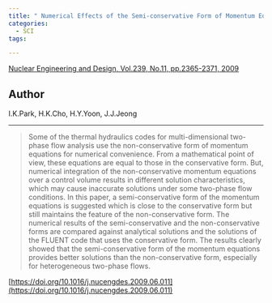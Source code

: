 ```yaml
---
title: " Numerical Effects of the Semi-conservative Form of Momentum Equations for Multi-dimensional Two-phase Flows"
categories:
  - SCI
tags:

---
```


[Nuclear Engineering and Design, Vol.239, No.11, pp.2365-2371, 2009](https://doi.org/10.1016/j.nucengdes.2009.06.011)


## Author

I.K.Park, H.K.Cho, H.Y.Yoon, J.J.Jeong

----

>Some of the thermal hydraulics codes for multi-dimensional two-phase flow analysis use the non-conservative form of momentum equations for numerical convenience. From a mathematical point of view, these equations are equal to those in the conservative form. But, numerical integration of the non-conservative momentum equations over a control volume results in different solution characteristics, which may cause inaccurate solutions under some two-phase flow conditions. In this paper, a semi-conservative form of the momentum equations is suggested which is close to the conservative form but still maintains the feature of the non-conservative form. The numerical results of the semi-conservative and the non-conservative forms are compared against analytical solutions and the solutions of the FLUENT code that uses the conservative form. The results clearly showed that the semi-conservative form of the momentum equations provides better solutions than the non-conservative form, especially for heterogeneous two-phase flows.

[https://doi.org/10.1016/j.nucengdes.2009.06.011](https://doi.org/10.1016/j.nucengdes.2009.06.011)